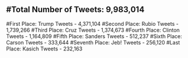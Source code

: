#Total Number of Tweets: 9,983,014 
---
#First Place: Trump Tweets - 4,371,104
#Second Place: Rubio Tweets - 1,739,266
#Third Place: Cruz Tweets - 1,374,673
#Fourth Place: Clinton Tweets - 1,164,809
#Fifth Place: Sanders Tweets - 512,237
#Sixth Place: Carson Tweets - 333,644
#Seventh Place: Jeb! Tweets - 256,120
#Last Place: Kasich Tweets - 232,163
